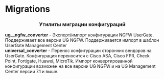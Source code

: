 # Migrations
<h3 align="center">Утилиты миграции конфигураций</h3>

<b>ug__ngfw_converter</b> - Экспорт/импорт конфигурации NGFW UserGate. Поддерживает все версии UG NGFW.
Поддерживается импорт в шаблон UserGate Management Center<br>
<b>universal_converter</b> - Перенос конфигурации сторонних вендоров на UserGate. Конфигурация переносится с Cisco ASA,
Cisco FPR, Check Point, Fortigate, Huawei, MicroTik. Импорт конвертированной конфигурации возможен на все версии UG NGFW
и на UG Management Center версии 7.1 и выше.<br>
